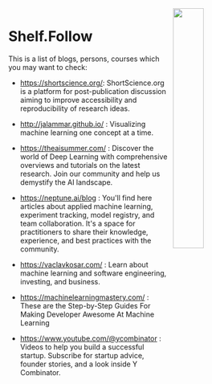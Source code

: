 <img src="https://github.com/IKJ1992/Shelf/blob/master/images/logo.PNG" width="35%" height="35%" align="right" />

# Shelf.Follow
This is a list of blogs, persons, courses which you may want to check:

- https://shortscience.org/: ShortScience.org is a platform for post-publication discussion aiming to improve accessibility and reproducibility of research ideas.

- http://jalammar.github.io/ : Visualizing machine learning one concept at a time.

- https://theaisummer.com/ : Discover the world of Deep Learning with comprehensive overviews and tutorials on the latest research. Join our community and help us demystify the AI landscape.

- https://neptune.ai/blog : You'll find here articles about applied machine learning, experiment tracking, model registry, and team collaboration. It's a space for practitioners to share their knowledge, experience, and best practices with the community.

- https://vaclavkosar.com/ : Learn about machine learning and software engineering, investing, and business.

- https://machinelearningmastery.com/ : These are the Step-by-Step Guides For Making Developer Awesome At Machine Learning


- https://www.youtube.com/@ycombinator : Videos to help you build a successful startup. Subscribe for startup advice, founder stories, and a look inside Y Combinator.
